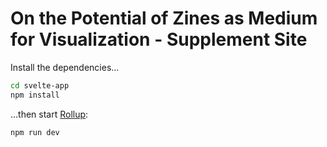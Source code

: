 # On the Potential of Zines as Medium for Visualization - Supplement Site

Install the dependencies...

```bash
cd svelte-app
npm install
```

...then start [Rollup](https://rollupjs.org):

```bash
npm run dev
```

